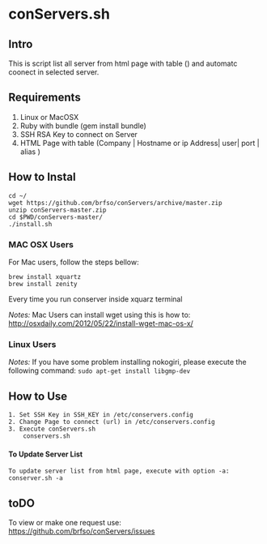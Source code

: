 # conServers.sh

## Intro

This is script list all server from html page with table (<td>) and automatc coonect  in selected server.

## Requirements

1. Linux or MacOSX
2. Ruby with bundle (gem install bundle)
2. SSH RSA Key to connect on Server
3. HTML Page with table (Company | Hostname or ip Address| user| port | alias )
	
## How to Instal
	cd ~/
	wget https://github.com/brfso/conServers/archive/master.zip
	unzip conServers-master.zip
	cd $PWD/conServers-master/
	./install.sh

### MAC OSX Users
For Mac users, follow the steps bellow:
```
brew install xquartz
brew install zenity
```
Every time you run conserver inside xquarz terminal

*Notes:* Mac Users can install wget using this is how to: http://osxdaily.com/2012/05/22/install-wget-mac-os-x/

### Linux Users

*Notes:* If you have some problem installing nokogiri, please execute the following command:
      `sudo apt-get install libgmp-dev`
	
## How to Use

	1. Set SSH Key in SSH_KEY in /etc/conservers.config
	2. Change Page to connect (url) in /etc/conservers.config
	3. Execute conServers.sh
		conservers.sh
		
#### To Update Server List	
	To update server list from html page, execute with option -a:
	conserver.sh -a

## toDO
To view or make one request use: https://github.com/brfso/conServers/issues


